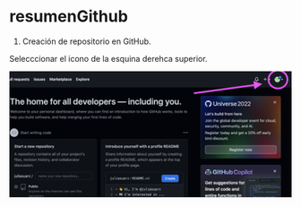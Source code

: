 # resumenGithub
1. Creación de repositorio en GitHub.

  Selecccionar el icono de la esquina derehca superior. 


![alt text](https://github.com/juliasuarz/resumenGithub/blob/main/Captura%20de%20pantalla%202022-09-20%20a%20las%2020.44.10.png?raw=true)
